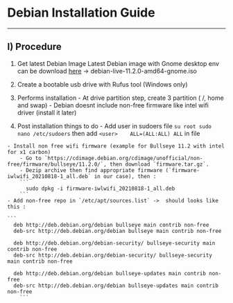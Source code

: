 # Debian Installation Guide
  ------

  ## I) Procedure

  1. Get latest Debian Image
	Latest Debian image with Gnome desktop env can be download [here](https://cdimage.debian.org/debian-cd/current-live/amd64/iso-hybrid/)
	-> debian-live-11.2.0-amd64-gnome.iso
  2. Create a bootable usb drive with Rufus tool (Windows only)

  3. Performs installation
	- At drive partition step, create 3 partition ( /, home and swap)
	- Debian doesnt include non-free firmware like intel wifi driver (install it later)

  4. Post installation things to do
	- Add user in sudoers file
    ```
    	su root
    	sudo nano /etc/sudoers
    ```
    then add `<user>	ALL=(ALL:ALL) ALL` in file

	- Install non free wifi firmware (example for Bullseye 11.2 with intel for x1 carbon)
		- Go to `https://cdimage.debian.org/cdimage/unofficial/non-free/firmware/bullseye/11.2.0/`, then download `firmware.tar.gz`.
		- Dezip archive then find appropriate firmware (`firmware-iwlwifi_20210818-1_all.deb` in our case), then :
  		```
  		  sudo dpkg -i firmware-iwlwifi_20210818-1_all.deb
  		```
	- Add non-free repo in `/etc/apt/sources.list` ->  should looks like this :

    ```
      deb http://deb.debian.org/debian bullseye main contrib non-free
      deb-src http://deb.debian.org/debian bullseye main contrib non-free

      deb http://deb.debian.org/debian-security/ bullseye-security main contrib non-free
      deb-src http://deb.debian.org/debian-security/ bullseye-security main contrib non-free

      deb http://deb.debian.org/debian bullseye-updates main contrib non-free
      deb-src http://deb.debian.org/debian bullseye-updates main contrib non-free
		```
